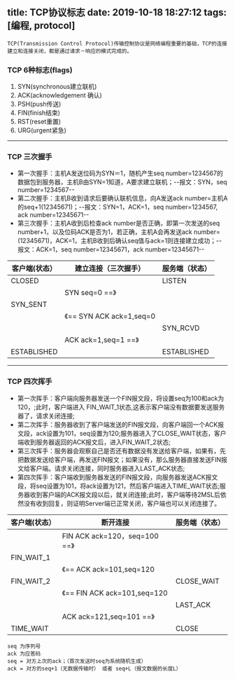 title: TCP协议标志 
date: 2019-10-18 18:27:12
tags: [编程, protocol]
---
```
TCP(Transmission Control Protocol)传输控制协议是网络编程重要的基础，TCP的连接建立和连接关闭，都是通过请求－响应的模式完成的。
```

<!--more-->

### TCP 6种标志(flags)
1. SYN(synchronous建立联机)
2. ACK(acknowledgement 确认)
3. PSH(push传送) 
4. FIN(finish结束) 
5. RST(reset重置)
6. URG(urgent紧急)

---   

### TCP 三次握手
* 第一次握手：主机A发送位码为SYN＝1，随机产生seq number=1234567的数据包到服务器，主机B由SYN=1知道，A要求建立联机；--报文：SYN，seq number=1234567--
* 第二次握手：主机B收到请求后要确认联机信息，向A发送ack number=主机A的seq+1(12345671)；--报文：SYN=1，ACK=1，seq number=1234567, ack number=12345671--
*  第三次握手：主机A收到后检查ack number是否正确，即第一次发送的seq number+1，以及位码ACK是否为1，若正确，主机A会再发送ack number=(12345671)，ACK=1，主机B收到后确认seq值与ack=1则连接建立成功；--报文：ACK=1，seq number=12345671，ack number=12345671--   

| 客户端(状态）| 建立连接（三次握手）         | 服务端（状态） |
| -----------  | ----                         | ----           |
| CLOSED       |                              | LISTEN         |
|              | SYN seq=0 ==》               |                |
| SYN_SENT     |                              |                |
|              | 《== SYN ACK ack=1,seq=0     |                |
|              |                              | SYN_RCVD       |
|              | ACK ack=1,seq=1 ==》         |                |
| ESTABLISHED  |                              | ESTABLISHED    |

---

### TCP 四次挥手
* 第一次挥手：客户端向服务器发送一个FIN报文段，将设置seq为100和ack为120，;此时，客户端进入 FIN_WAIT_1状态,这表示客户端没有数据要发送服务器了，请求关闭连接;
* 第二次挥手：服务器收到了客户端发送的FIN报文段，向客户端回一个ACK报文段，ack设置为101，seq设置为120;服务器进入了CLOSE_WAIT状态，客户端收到服务器返回的ACK报文后，进入FIN_WAIT_2状态;
* 第三次挥手：服务器会观察自己是否还有数据没有发送给客户端，如果有，先把数据发送给客户端，再发送FIN报文；如果没有，那么服务器直接发送FIN报文给客户端。请求关闭连接，同时服务器进入LAST_ACK状态;
* 第四次挥手：客户端收到服务器发送的FIN报文段，向服务器发送ACK报文段，将seq设置为101，将ack设置为121，然后客户端进入TIME_WAIT状态;服务器收到客户端的ACK报文段以后，就关闭连接;此时，客户端等待2MSL后依然没有收到回复，则证明Server端已正常关闭，客户端也可以关闭连接了。

| 客户端(状态）| 断开连接                          | 服务端（状态）|
|----          | ----                              | ----          |
|              |FIN ACK ack=120，seq=100 ==》      |               |
| FIN_WAIT_1   |                                   |               |
|              | 《== ACK ack=101,seq=120          |               |
| FIN_WAIT_2   |                                   | CLOSE_WAIT    |
|              | 《== FIN ACK ack=101,seq=120      |               |
|              |                                   | LAST_ACK      |
|              |  ACK ack=121,seq=101 ==》         |               |
| TIME_WAIT    |                                   |   CLOSE       |

```
seq 为序列号
ack 为应答码
seq = 对方上次的ack；（首次发送时seq为系统随机生成）
ack = 对方的seq+1（无数据传输时） 或者 seq+L（报文数据的长度L）
```